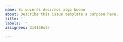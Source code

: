 ```yaml
---
name: Si quieres decirnos algo bueno
about: Describe this issue template's purpose here.
title: ''
labels: ''
assignees: 314159otr

---
```



